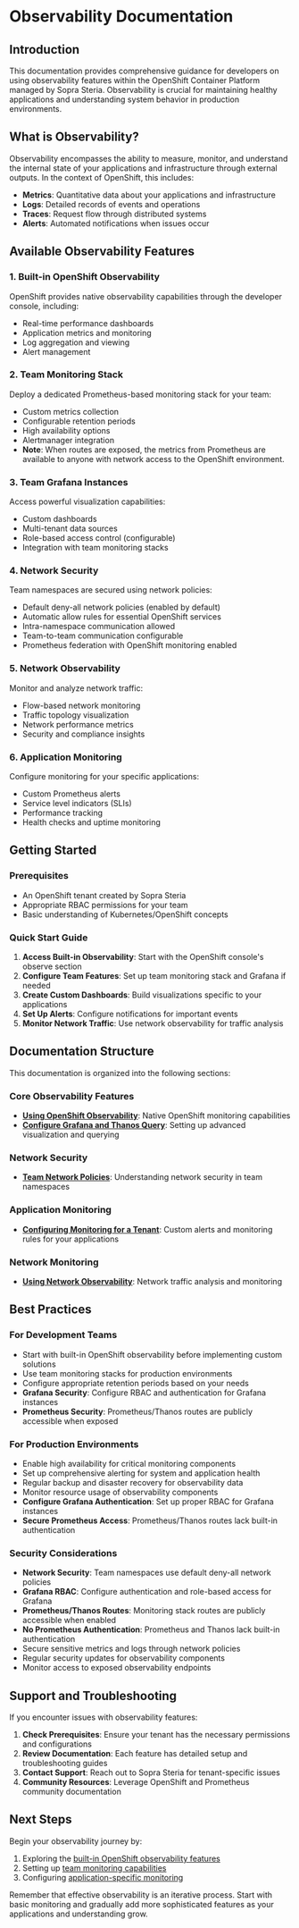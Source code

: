 
# Observability Documentation

## Introduction

This documentation provides comprehensive guidance for developers on using observability features within the OpenShift Container Platform managed by Sopra Steria. Observability is crucial for maintaining healthy applications and understanding system behavior in production environments.

## What is Observability?

Observability encompasses the ability to measure, monitor, and understand the internal state of your applications and infrastructure through external outputs. In the context of OpenShift, this includes:

- **Metrics**: Quantitative data about your applications and infrastructure
- **Logs**: Detailed records of events and operations
- **Traces**: Request flow through distributed systems
- **Alerts**: Automated notifications when issues occur

## Available Observability Features

### 1. Built-in OpenShift Observability
OpenShift provides native observability capabilities through the developer console, including:
- Real-time performance dashboards
- Application metrics and monitoring
- Log aggregation and viewing
- Alert management

### 2. Team Monitoring Stack
Deploy a dedicated Prometheus-based monitoring stack for your team:
- Custom metrics collection
- Configurable retention periods
- High availability options
- Alertmanager integration
- **Note**: When routes are exposed, the metrics from Prometheus are available to anyone with network access to the OpenShift environment.

### 3. Team Grafana Instances
Access powerful visualization capabilities:
- Custom dashboards
- Multi-tenant data sources
- Role-based access control (configurable)
- Integration with team monitoring stacks


### 4. Network Security
Team namespaces are secured using network policies:
- Default deny-all network policies (enabled by default)
- Automatic allow rules for essential OpenShift services
- Intra-namespace communication allowed
- Team-to-team communication configurable
- Prometheus federation with OpenShift monitoring enabled

### 5. Network Observability
Monitor and analyze network traffic:
- Flow-based network monitoring
- Traffic topology visualization
- Network performance metrics
- Security and compliance insights

### 6. Application Monitoring
Configure monitoring for your specific applications:
- Custom Prometheus alerts
- Service level indicators (SLIs)
- Performance tracking
- Health checks and uptime monitoring

## Getting Started

### Prerequisites
- An OpenShift tenant created by Sopra Steria
- Appropriate RBAC permissions for your team
- Basic understanding of Kubernetes/OpenShift concepts

### Quick Start Guide
1. **Access Built-in Observability**: Start with the OpenShift console's observe section
2. **Configure Team Features**: Set up team monitoring stack and Grafana if needed
3. **Create Custom Dashboards**: Build visualizations specific to your applications
4. **Set Up Alerts**: Configure notifications for important events
5. **Monitor Network Traffic**: Use network observability for traffic analysis

## Documentation Structure

This documentation is organized into the following sections:

### Core Observability Features
- **[Using OpenShift Observability](./using-openshift-observability.md)**: Native OpenShift monitoring capabilities
- **[Configure Grafana and Thanos Query](./configure-grafana-and-thanos-query.md)**: Setting up advanced visualization and querying

### Network Security
- **[Team Network Policies](./team-network-policies.md)**: Understanding network security in team namespaces

### Application Monitoring
- **[Configuring Monitoring for a Tenant](./configuring-monitoring-for-a-tenant.md)**: Custom alerts and monitoring rules for your applications

### Network Monitoring
- **[Using Network Observability](./using-network-observability.md)**: Network traffic analysis and monitoring

## Best Practices

### For Development Teams
- Start with built-in OpenShift observability before implementing custom solutions
- Use team monitoring stacks for production environments
- Configure appropriate retention periods based on your needs
- **Grafana Security**: Configure RBAC and authentication for Grafana instances
- **Prometheus Security**: Prometheus/Thanos routes are publicly accessible when exposed

### For Production Environments
- Enable high availability for critical monitoring components
- Set up comprehensive alerting for system and application health
- Regular backup and disaster recovery for observability data
- Monitor resource usage of observability components
- **Configure Grafana Authentication**: Set up proper RBAC for Grafana instances
- **Secure Prometheus Access**: Prometheus/Thanos routes lack built-in authentication

### Security Considerations
- **Network Security**: Team namespaces use default deny-all network policies
- **Grafana RBAC**: Configure authentication and role-based access for Grafana
- **Prometheus/Thanos Routes**: Monitoring stack routes are publicly accessible when enabled
- **No Prometheus Authentication**: Prometheus and Thanos lack built-in authentication
- Secure sensitive metrics and logs through network policies
- Regular security updates for observability components
- Monitor access to exposed observability endpoints

## Support and Troubleshooting

If you encounter issues with observability features:

1. **Check Prerequisites**: Ensure your tenant has the necessary permissions and configurations
2. **Review Documentation**: Each feature has detailed setup and troubleshooting guides
3. **Contact Support**: Reach out to Sopra Steria for tenant-specific issues
4. **Community Resources**: Leverage OpenShift and Prometheus community documentation

## Next Steps

Begin your observability journey by:
1. Exploring the [built-in OpenShift observability features](./using-openshift-observability.md)
2. Setting up [team monitoring capabilities](../../../OpenShift%20Teams/Team%20features/observability/observability.md)
3. Configuring [application-specific monitoring](../../../OpenShift%20Tenants/Tenant%20features/configuring-monitoring-for-a-tenant.md)

Remember that effective observability is an iterative process. Start with basic monitoring and gradually add more sophisticated features as your applications and understanding grow.